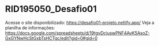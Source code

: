 # RID195050_Desafio01
Acesse o site disponibilizado: https://desafio01-projeto.netlify.app/
Veja a planilha de informações: https://docs.google.com/spreadsheets/d/19tgvDcjuswPNF4AvK5AsoZ-GxGYNwHcStGxbTsHCTgc/edit?gid=0#gid=0

